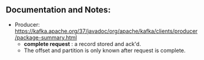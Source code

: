 ## Documentation and Notes:

* Producer: https://kafka.apache.org/37/javadoc/org/apache/kafka/clients/producer/package-summary.html
  * __complete request__ : a record stored and ack'd.
  * The offset and partition is only known after request is complete.